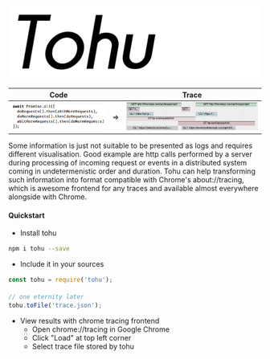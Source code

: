 ![TOHU](assets/logo.png?raw=true "TOHU")
--------
|Code|    |Trace|
|:----:|:----:|:----:|
|![before](assets/code.png?raw=true "Code")|=>|![after](assets/trace.png?raw=true "Trace")|

Some information is just not suitable to be presented as logs and requires different visualisation. Good example are http calls performed by a server during processing of incoming request or events in a distributed system coming in undetermenistic order and duration.
Tohu can help transforming such information into format compatible with Chrome's about://tracing, which is awesome frontend for any traces and available almost everywhere alongside with Chrome.

#### Quickstart
- Install tohu
```bash
npm i tohu --save
```

- Include it in your sources
```javascript
const tohu = require('tohu');

// one eternity later
tohu.toFile('trace.json');
```

- View results with chrome tracing frontend
  - Open chrome://tracing in Google Chrome
  - Click "Load" at top left corner
  - Select trace file stored by tohu


